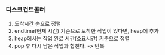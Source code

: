 ### 디스크컨트롤러

1. 도착시간 순으로 정렬
2. endtime(현재 시간) 기준으로 도착한 작업이 있다면, heap에 추가
3. heap에서는 작업 완료 시간(소요시간) 기준으로 정렬
4. pop 후 다시 남은 작업과 합친다. -> 반복
